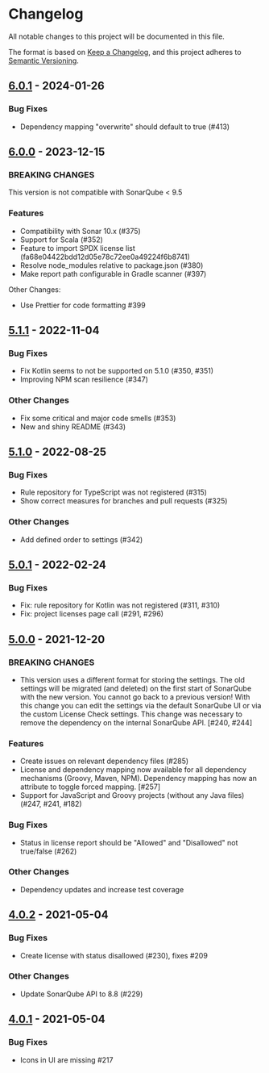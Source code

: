 # Changelog

All notable changes to this project will be documented in this file.

The format is based on [Keep a Changelog](https://keepachangelog.com/en/1.0.0/),
and this project adheres to [Semantic Versioning](https://semver.org/spec/v2.0.0.html).

## [6.0.1](https://github.com/porscheinformatik/sonarqube-licensecheck/compare/v6.0.0...v6.0.1) - 2024-01-26

### Bug Fixes

- Dependency mapping "overwrite" should default to true (#413)

## [6.0.0](https://github.com/porscheinformatik/sonarqube-licensecheck/compare/v5.1.1...v6.0.0) - 2023-12-15

### BREAKING CHANGES

This version is not compatible with SonarQube < 9.5

### Features

- Compatibility with Sonar 10.x (#375)
- Support for Scala (#352)
- Feature to import SPDX license list (fa68e04422bdd12d05e78c72ee0a49224f6b8741)
- Resolve node_modules relative to package.json (#380)
- Make report path configurable in Gradle scanner (#397)

Other Changes:

- Use Prettier for code formatting #399

## [5.1.1](https://github.com/porscheinformatik/sonarqube-licensecheck/compare/v5.1.0...v5.1.1) - 2022-11-04

### Bug Fixes

- Fix Kotlin seems to not be supported on 5.1.0 (#350, #351)
- Improving NPM scan resilience (#347)

### Other Changes

- Fix some critical and major code smells (#353)
- New and shiny README (#343)

## [5.1.0](https://github.com/porscheinformatik/sonarqube-licensecheck/compare/v5.0.1...v5.1.0) - 2022-08-25

### Bug Fixes

- Rule repository for TypeScript was not registered (#315)
- Show correct measures for branches and pull requests (#325)

### Other Changes

- Add defined order to settings (#342)

## [5.0.1](https://github.com/porscheinformatik/sonarqube-licensecheck/compare/v5.0.0..v5.0.1) - 2022-02-24

### Bug Fixes

- Fix: rule repository for Kotlin was not registered (#311, #310)
- Fix: project licenses page call (#291, #296)

## [5.0.0](https://github.com/porscheinformatik/sonarqube-licensecheck/compare/v4.0.2..v5.0.0) - 2021-12-20

### BREAKING CHANGES

- This version uses a different format for storing the settings. The old settings will be migrated (and deleted) on the first start of SonarQube with the new version. You cannot go back to a previous version! With this change you can edit the settings via the default SonarQube UI or via the custom License Check settings. This change was necessary to remove the dependency on the internal SonarQube API. [#240, #244]

### Features

- Create issues on relevant dependency files (#285)
- License and dependency mapping now available for all dependency mechanisms (Groovy, Maven, NPM). Dependency mapping has now an attribute to toggle forced mapping. [#257]
- Support for JavaScript and Groovy projects (without any Java files) (#247, #241, #182)

### Bug Fixes

- Status in license report should be "Allowed" and "Disallowed" not true/false (#262)

### Other Changes

- Dependency updates and increase test coverage

## [4.0.2](https://github.com/porscheinformatik/sonarqube-licensecheck/compare/v4.0.1..v4.0.2) - 2021-05-04

### Bug Fixes

- Create license with status disallowed (#230), fixes #209

### Other Changes

- Update SonarQube API to 8.8 (#229)

## [4.0.1](https://github.com/porscheinformatik/sonarqube-licensecheck/compare/v4.0.0..v4.0.1) - 2021-05-04

### Bug Fixes

- Icons in UI are missing #217
